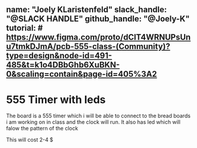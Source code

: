 name: "Joely KLaristenfeld"
slack_handle: "@SLACK HANDLE"
github_handle: "@Joely-K"
tutorial: # https://www.figma.com/proto/dClT4WRNUPsUnu7tmkDJmA/pcb-555-class-(Community)?type=design&node-id=491-485&t=k1o4DBbGhb6XuBKN-0&scaling=contain&page-id=405%3A2
---

# 555 Timer with leds

<!-- Describe your board in 2-3 sentences. What are you making? What will it do? -->
 The board is a 555 timer which i will be able to connect to  the bread boards i am working on in class and the clock will run. It also has led which will falow the pattern of the clock 
<!-- How much is it going to cost? -->
 This will cost 2-4 $
<!-- Tell us a little bit about your design process. What were some challenges? What helped? ***Totally optional*** -->
